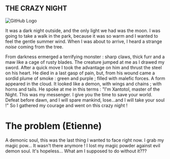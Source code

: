 ## THE CRAZY NIGHT

![GitHub Logo](https://i1.sndcdn.com/artworks-000199808805-wkrln8-t500x500.jpg)

It was a dark night outside, and the only light we had was the moon.
I was going to take a walk in the park, because it was so warm and I wanted to feel the gentle summer wind.
When I was about to arrive, I heard a strange _noise_ coming from the tree.

From darkness ermerged a terrifying monster : sharp claws, thick furr and a maw like a cage of rusty blades. The creature jumped at me as I drawed my sword. After a quick move I took the advantage on him and thrust the steel on his heart. He died in a last gasp of pain, but, from his wound came a sordid plume of smoke : green and purple ; filled with malefic forces. A form appeared in the cloud. It looked like a demon, with wings and chains ; with horns and tails. He spoke at me in this terms : "I'm Xantotol, master of the Night. This was my messenger. I give you the time to save your world. Defeat before dawn, and I will spare mankind, lose...and I will take your soul !" So I gathered my courage and went on this crazy night !

# The problem (Etienne)

A demonic soul, this was the last thing I wanted to face right now. I grab my magic pow... It wasn't there anymore ! I lost my magic powder against evil demon soul. It's hopeless... What am I supposed to do without it???